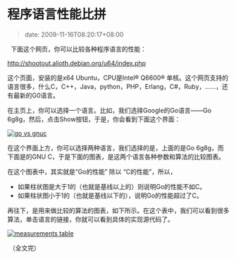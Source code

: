 # 程序语言性能比拼
>date: 2009-11-16T08:20:17+08:00


  下面这个网页，你可以比较各种程序语言的性能：


<http://shootout.alioth.debian.org/u64/index.php>


这个页面，安装的是x64 Ubuntu，CPU是Intel® Q6600® 单核。这个网页支持的语言很多，什么C，C++，Java，python，PHP，Erlang，C#，Ruby，……，还有最新的G0语言。


在主页上，你可以选择一个语言。比如，我们选择Google的Go语言——Go 6g8g，然后，点击Show按钮，于是，你会看到下面这个界面：


[![go vs gnuc](https://coolshell.cn/wp-content/uploads/2009/11/govsgnuc.jpg "go vs gnuc")](https://coolshell.cn/wp-content/uploads/2009/11/govsgnuc.jpg) 


在这个界面上方，你可以选择两种语言，我们选择的是，上面的是Go 6g8g，而下面是的GNU C，于是下面的图表，是这两个语言各种参数和算法的比较图表。



在这个图表中，其实就是“Go的性能” 除以 “C的性能”，所以，


* 如果柱状图是大于1的（也就是基线以上的）则说明Go的性能不如C。
* 如果柱状图小于1的（也就是基线以下的），说明Go的性能超过了C。


再往下，是用来做比较的算法的图表，如下所示。在这个表中，我们可以看到很多算法，单击语言的链接，你就可以看到具体的实现源代码了。



[![measurements table](https://coolshell.cn/wp-content/uploads/2009/11/measurements_table.jpg "measurements table")](https://coolshell.cn/wp-content/uploads/2009/11/measurements_table.jpg)


 （全文完）



